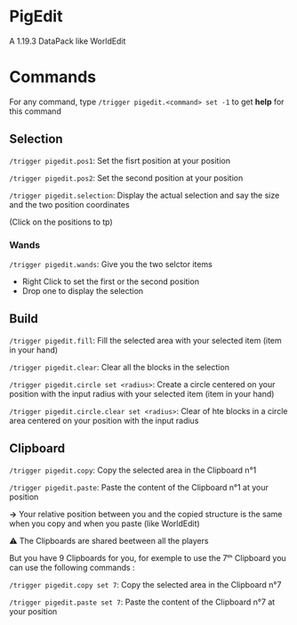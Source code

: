 # PigEdit
A 1.19.3 DataPack like WorldEdit


# Commands

For any command, type `/trigger pigedit.<command> set -1` to get **help** for this command

## Selection
`/trigger pigedit.pos1`: Set the fisrt position at your position

`/trigger pigedit.pos2`: Set the second position at your position

`/trigger pigedit.selection`: Display the actual selection and say the size and the two position coordinates

(Click on the positions to tp)

### Wands
`/trigger pigedit.wands`: Give you the two selctor items
* Right Click to set the first or the second position
* Drop one to display the selection

## Build
`/trigger pigedit.fill`: Fill the selected area with your selected item (item in your hand)

`/trigger pigedit.clear`: Clear all the blocks in the selection



`/trigger pigedit.circle set <radius>`: Create a circle centered on your position with the input radius with your selected item (item in your hand)

`/trigger pigedit.circle.clear set <radius>`: Clear of hte blocks in a circle area centered on your position with the input radius

## Clipboard
`/trigger pigedit.copy`: Copy the selected area in the Clipboard n°1

`/trigger pigedit.paste`: Paste the content of the Clipboard n°1 at your position

 **→** Your relative position between you and the copied structure is the same when you copy and when you paste (like WorldEdit)

 ⚠️ The Clipboards are shared beetween all the players

But you have 9 Clipboards for you, for exemple to use the 7ᵗʰ Clipboard you can use the following commands :

`/trigger pigedit.copy set 7`: Copy the selected area in the Clipboard n°7

`/trigger pigedit.paste set 7`: Paste the content of the Clipboard n°7 at your position